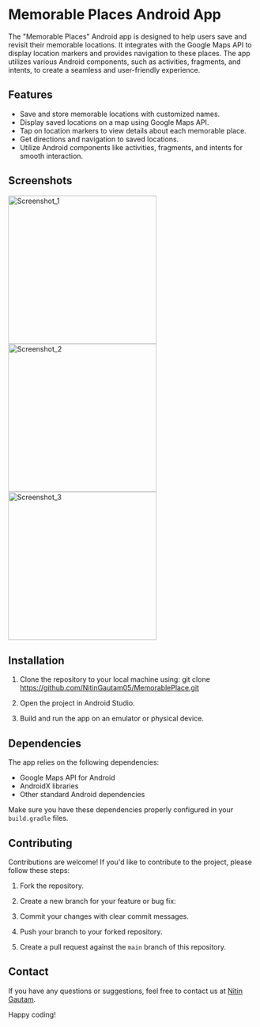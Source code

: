# Memorable Places Android App

The "Memorable Places" Android app is designed to help users save and revisit their memorable locations. 
It integrates with the Google Maps API to display location markers and provides navigation to these places. 
The app utilizes various Android components, such as activities, fragments, and intents, to create a seamless and user-friendly experience.

## Features

- Save and store memorable locations with customized names.
- Display saved locations on a map using Google Maps API.
- Tap on location markers to view details about each memorable place.
- Get directions and navigation to saved locations.
- Utilize Android components like activities, fragments, and intents for smooth interaction.

## Screenshots

<img src="https://github.com/NitinGautam05/MemorablePlace/assets/133783184/fdb16e4a-fa9d-4143-8bd4-2541a608856b" alt="Screenshot_1" width="300"/>
<img src="https://github.com/NitinGautam05/MemorablePlace/assets/133783184/3f75274b-5f00-401e-b907-851f1011879f" alt="Screenshot_2" width="300"/>
<img src="https://github.com/NitinGautam05/MemorablePlace/assets/133783184/762cbad9-8b3f-4b12-b61a-0ede1dd72cdc" alt="Screenshot_3" width="300"/>



## Installation

1. Clone the repository to your local machine using:
 git clone https://github.com/NitinGautam05/MemorablePlace.git

3. Open the project in Android Studio.

4. Build and run the app on an emulator or physical device.

## Dependencies

The app relies on the following dependencies:

- Google Maps API for Android
- AndroidX libraries
- Other standard Android dependencies

Make sure you have these dependencies properly configured in your `build.gradle` files.

## Contributing

Contributions are welcome! If you'd like to contribute to the project, please follow these steps:

1. Fork the repository.

2. Create a new branch for your feature or bug fix:

3. Commit your changes with clear commit messages.

4. Push your branch to your forked repository.

5. Create a pull request against the `main` branch of this repository.

## Contact

If you have any questions or suggestions, feel free to contact us at [Nitin Gautam](nitin856378@gmail.com).

Happy coding!


